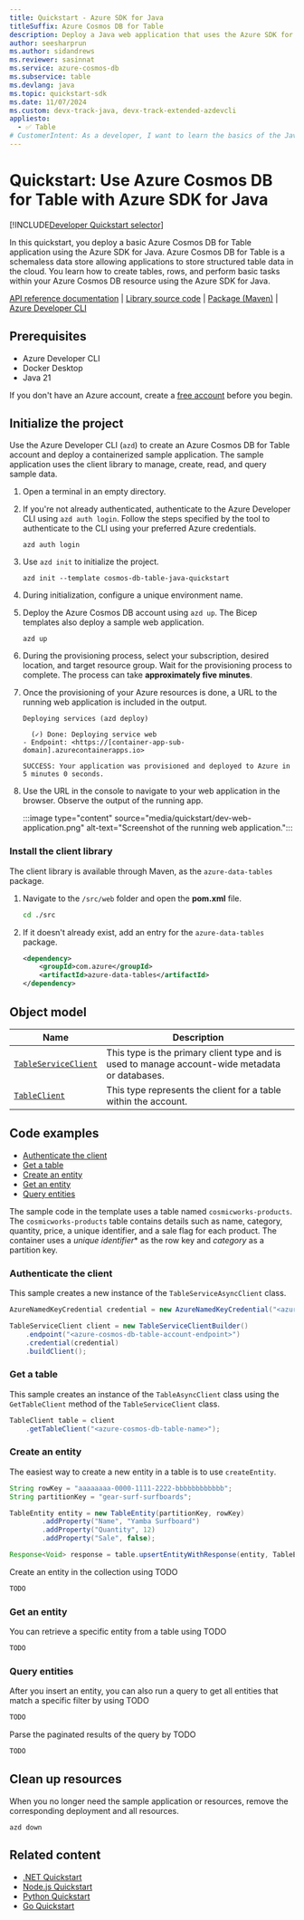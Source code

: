 ```yaml
---
title: Quickstart - Azure SDK for Java
titleSuffix: Azure Cosmos DB for Table
description: Deploy a Java web application that uses the Azure SDK for Java to interact with Azure Cosmos DB for Table data in this quickstart.
author: seesharprun
ms.author: sidandrews
ms.reviewer: sasinnat
ms.service: azure-cosmos-db
ms.subservice: table
ms.devlang: java
ms.topic: quickstart-sdk
ms.date: 11/07/2024
ms.custom: devx-track-java, devx-track-extended-azdevcli
appliesto:
  - ✅ Table
# CustomerIntent: As a developer, I want to learn the basics of the Java library so that I can build applications with Azure Cosmos DB for Table.
---
```


# Quickstart: Use Azure Cosmos DB for Table with Azure SDK for Java

[!INCLUDE[Developer Quickstart selector](includes/quickstart/dev-selector.md)]

In this quickstart, you deploy a basic Azure Cosmos DB for Table application using the Azure SDK for Java. Azure Cosmos DB for Table is a schemaless data store allowing applications to store structured table data in the cloud. You learn how to create tables, rows, and perform basic tasks within your Azure Cosmos DB resource using the Azure SDK for Java.

[API reference documentation](/java/api/com.azure.data.tables) | [Library source code](https://github.com/Azure/azure-sdk-for-java/tree/main/sdk/tables/azure-data-tables) | [Package (Maven)](https://mvnrepository.com/artifact/com.azure/azure-data-tables) | [Azure Developer CLI](/azure/developer/azure-developer-cli/overview)

## Prerequisites

- Azure Developer CLI
- Docker Desktop
- Java 21

If you don't have an Azure account, create a [free account](https://azure.microsoft.com/free/?WT.mc_id=A261C142F) before you begin.

## Initialize the project

Use the Azure Developer CLI (`azd`) to create an Azure Cosmos DB for Table account and deploy a containerized sample application. The sample application uses the client library to manage, create, read, and query sample data.

1. Open a terminal in an empty directory.

1. If you're not already authenticated, authenticate to the Azure Developer CLI using `azd auth login`. Follow the steps specified by the tool to authenticate to the CLI using your preferred Azure credentials.

    ```azurecli
    azd auth login
    ```

1. Use `azd init` to initialize the project.

    ```azurecli
    azd init --template cosmos-db-table-java-quickstart
    ```

1. During initialization, configure a unique environment name.

1. Deploy the Azure Cosmos DB account using `azd up`. The Bicep templates also deploy a sample web application.

    ```azurecli
    azd up
    ```

1. During the provisioning process, select your subscription, desired location, and target resource group. Wait for the provisioning process to complete. The process can take **approximately five minutes**.

1. Once the provisioning of your Azure resources is done, a URL to the running web application is included in the output.

    ```output
    Deploying services (azd deploy)
    
      (✓) Done: Deploying service web
    - Endpoint: <https://[container-app-sub-domain].azurecontainerapps.io>
    
    SUCCESS: Your application was provisioned and deployed to Azure in 5 minutes 0 seconds.
    ```

1. Use the URL in the console to navigate to your web application in the browser. Observe the output of the running app.

    :::image type="content" source="media/quickstart/dev-web-application.png" alt-text="Screenshot of the running web application.":::

### Install the client library

The client library is available through Maven, as the `azure-data-tables` package.

1. Navigate to the `/src/web` folder and open the **pom.xml** file.

    ```bash
    cd ./src
    ```

1. If it doesn't already exist, add an entry for the `azure-data-tables` package.

    ```xml
    <dependency>
        <groupId>com.azure</groupId>
        <artifactId>azure-data-tables</artifactId>
    </dependency>
    ```

## Object model

| Name | Description |
| --- | --- |
| [`TableServiceClient`](/java/api/com.azure.data.tables.tableserviceclient) | This type is the primary client type and is used to manage account-wide metadata or databases. |
| [`TableClient`](/java/api/com.azure.data.tables.tableclient) | This type represents the client for a table within the account. |

## Code examples

- [Authenticate the client](#authenticate-the-client)
- [Get a table](#get-a-table)
- [Create an entity](#create-an-entity)
- [Get an entity](#get-an-entity)
- [Query entities](#query-entities)

The sample code in the template uses a table named `cosmicworks-products`. The `cosmicworks-products` table contains details such as name, category, quantity, price, a unique identifier, and a sale flag for each product. The container uses a *unique identifier** as the row key and *category* as a partition key.

### Authenticate the client

This sample creates a new instance of the `TableServiceAsyncClient` class.

```java
AzureNamedKeyCredential credential = new AzureNamedKeyCredential("<azure-cosmos-db-table-account-name>", "<credential>");

TableServiceClient client = new TableServiceClientBuilder()
    .endpoint("<azure-cosmos-db-table-account-endpoint>")
    .credential(credential)
    .buildClient();
```

### Get a table

This sample creates an instance of the `TableAsyncClient` class using the `GetTableClient` method of the `TableServiceClient` class.

```java
TableClient table = client
    .getTableClient("<azure-cosmos-db-table-name>");
```

### Create an entity

The easiest way to create a new entity in a table is to use `createEntity`.

```java
String rowKey = "aaaaaaaa-0000-1111-2222-bbbbbbbbbbbb";
String partitionKey = "gear-surf-surfboards";

TableEntity entity = new TableEntity(partitionKey, rowKey)
        .addProperty("Name", "Yamba Surfboard")
        .addProperty("Quantity", 12)
        .addProperty("Sale", false);

Response<Void> response = table.upsertEntityWithResponse(entity, TableEntityUpdateMode.REPLACE, null, null);
```

Create an entity in the collection using TODO

```java
TODO
```

### Get an entity

You can retrieve a specific entity from a table using TODO

```java
TODO
```

### Query entities

After you insert an entity, you can also run a query to get all entities that match a specific filter by using TODO

```java
TODO
```

Parse the paginated results of the query by TODO

```java
TODO
```

## Clean up resources

When you no longer need the sample application or resources, remove the corresponding deployment and all resources.

```azurecli
azd down
```

## Related content

- [.NET Quickstart](quickstart-dotnet.md)
- [Node.js Quickstart](quickstart-nodejs.md)
- [Python Quickstart](quickstart-python.md)
- [Go Quickstart](quickstart-go.md)
